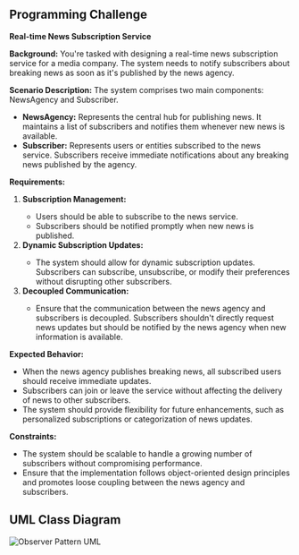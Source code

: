 ## Programming Challenge

<b>Real-time News Subscription Service</b>

<b>Background:</b> You're tasked with designing a real-time news subscription service for a media company. The system needs to notify subscribers about breaking news as soon as it's published by the news agency.

<b>Scenario Description:</b> The system comprises two main components: NewsAgency and Subscriber.

<ul>
  <li><b>NewsAgency:</b> Represents the central hub for publishing news. It maintains a list of subscribers and notifies them whenever new news is available.</li>

  <li><b>Subscriber:</b> Represents users or entities subscribed to the news service. Subscribers receive immediate notifications about any breaking news published by the agency.</li>
</ul>

<b>Requirements:</b>
<ol>
  <li><b>Subscription Management:</b></li>

  <ul>
    <li>Users should be able to subscribe to the news service.</li>
    <li>Subscribers should be notified promptly when new news is published.</li>
  </ul>
  
  <li><b>Dynamic Subscription Updates:</b></li>
  
  <ul>
    <li>The system should allow for dynamic subscription updates. Subscribers can subscribe, unsubscribe, or modify their preferences without disrupting other subscribers.</li>
  </ul>

  <li><b>Decoupled Communication:</b></li>

  <ul>
    <li>Ensure that the communication between the news agency and subscribers is decoupled. Subscribers shouldn't directly request news updates but should be notified by the news agency when new information is available.</li>
  </ul>
</ol>

<b>Expected Behavior:</b>

<ul>
  <li>When the news agency publishes breaking news, all subscribed users should receive immediate updates.</li>
  <li>Subscribers can join or leave the service without affecting the delivery of news to other subscribers.</li>
  <li>The system should provide flexibility for future enhancements, such as personalized subscriptions or categorization of news updates.</li>
</ul>

<b>Constraints:</b>

<ul>
  <li>The system should be scalable to handle a growing number of subscribers without compromising performance.</li>
  <li>Ensure that the implementation follows object-oriented design principles and promotes loose coupling between the news agency and subscribers.</li>
</ul>

## UML Class Diagram

![Observer Pattern UML](https://github.com/FroilanDelfinJr/observerPattern/assets/142400742/51978c76-b9b1-404b-8693-6c926e29ca67)
